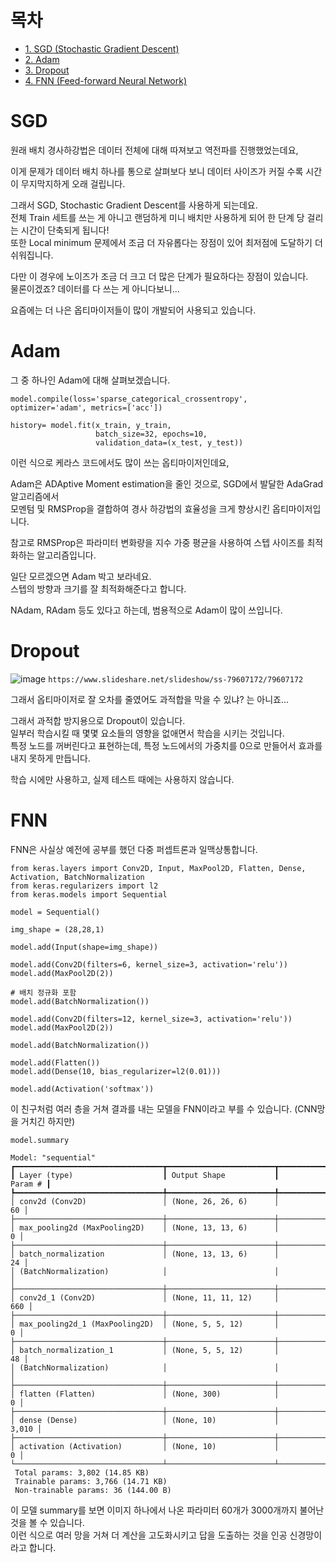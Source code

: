 # 목차
- [1. SGD (Stochastic Gradient Descent)](#sgd)
- [2. Adam](#adam)
- [3. Dropout](#dropout)
- [4. FNN (Feed-forward Neural Network)](#fnn)


# SGD
원래 배치 경사하강법은 데이터 전체에 대해 따져보고 역전파를 진행했었는데요,

이게 문제가 데이터 배치 하나를 통으로 살펴보다 보니 데이터 사이즈가 커질 수록 시간이 무지막지하게 오래 걸립니다.

 

그래서 SGD, Stochastic Gradient Descent를 사용하게 되는데요.\
전체 Train 세트를 쓰는 게 아니고 랜덤하게 미니 배치만 사용하게 되어 한 단계 당 걸리는 시간이 단축되게 됩니다!\
또한 Local minimum 문제에서 조금 더 자유롭다는 장점이 있어 최저점에 도달하기 더 쉬워집니다.

 

다만 이 경우에 노이즈가 조금 더 크고 더 많은 단계가 필요하다는 장점이 있습니다.\
물론이겠죠? 데이터를 다 쓰는 게 아니다보니...

요즘에는 더 나은 옵티마이저들이 많이 개발되어 사용되고 있습니다.

 

# Adam
그 중 하나인 Adam에 대해 살펴보겠습니다.

 
```
model.compile(loss='sparse_categorical_crossentropy', optimizer='adam', metrics=['acc'])

history= model.fit(x_train, y_train,
                   batch_size=32, epochs=10,
                   validation_data=(x_test, y_test))
 ```

이런 식으로 케라스 코드에서도 많이 쓰는 옵티마이저인데요,

 

Adam은 ADAptive Moment estimation을 줄인 것으로,  SGD에서 발달한 AdaGrad 알고리즘에서\
모멘텀 및 RMSProp을 결합하여 경사 하강법의 효율성을 크게 향상시킨 옵티마이저입니다.

 

참고로 RMSProp은 파라미터 변화량을 지수 가중 평균을 사용하여 스텝 사이즈를 최적화하는 알고리즘입니다.

일단 모르겠으면 Adam 박고 보라네요.\
스텝의 방향과 크기를 잘 최적화해준다고 합니다.

NAdam, RAdam 등도 있다고 하는데, 범용적으로 Adam이 많이 쓰입니다.

 

# Dropout
![image](https://github.com/user-attachments/assets/62f4d405-4109-43b2-b940-06e5c374ed4e)
`https://www.slideshare.net/slideshow/ss-79607172/79607172`
 

그래서 옵티마이저로 잘 오차를 줄였어도 과적합을 막을 수 있냐? 는 아니죠...

 

그래서 과적합 방지용으로 Dropout이 있습니다.\
일부러 학습시킬 때 몇몇 요소들의 영향을 없애면서 학습을 시키는 것입니다.\
특정 노드를 꺼버린다고 표현하는데, 특정 노드에서의 가중치를 0으로 만들어서 효과를 내지 못하게 만듭니다.

 

학습 시에만 사용하고, 실제 테스트 때에는 사용하지 않습니다.

# FNN

FNN은 사실상 예전에 공부를 했던 다중 퍼셉트론과 일맥상통합니다.

```
from keras.layers import Conv2D, Input, MaxPool2D, Flatten, Dense, Activation, BatchNormalization
from keras.regularizers import l2
from keras.models import Sequential

model = Sequential()

img_shape = (28,28,1)

model.add(Input(shape=img_shape))

model.add(Conv2D(filters=6, kernel_size=3, activation='relu'))
model.add(MaxPool2D(2))

# 배치 정규화 포함
model.add(BatchNormalization())

model.add(Conv2D(filters=12, kernel_size=3, activation='relu'))
model.add(MaxPool2D(2))

model.add(BatchNormalization())

model.add(Flatten())
model.add(Dense(10, bias_regularizer=l2(0.01)))

model.add(Activation('softmax'))
```

이 친구처럼 여러 층을 거쳐 결과를 내는 모델을 FNN이라고 부를 수 있습니다. (CNN망을 거치긴 하지만)
```
model.summary

Model: "sequential"
┏━━━━━━━━━━━━━━━━━━━━━━━━━━━━━━━━━┳━━━━━━━━━━━━━━━━━━━━━━━━┳━━━━━━━━━━━━━━━┓
┃ Layer (type)                    ┃ Output Shape           ┃       Param # ┃
┡━━━━━━━━━━━━━━━━━━━━━━━━━━━━━━━━━╇━━━━━━━━━━━━━━━━━━━━━━━━╇━━━━━━━━━━━━━━━┩
│ conv2d (Conv2D)                 │ (None, 26, 26, 6)      │            60 │
├─────────────────────────────────┼────────────────────────┼───────────────┤
│ max_pooling2d (MaxPooling2D)    │ (None, 13, 13, 6)      │             0 │
├─────────────────────────────────┼────────────────────────┼───────────────┤
│ batch_normalization             │ (None, 13, 13, 6)      │            24 │
│ (BatchNormalization)            │                        │               │
├─────────────────────────────────┼────────────────────────┼───────────────┤
│ conv2d_1 (Conv2D)               │ (None, 11, 11, 12)     │           660 │
├─────────────────────────────────┼────────────────────────┼───────────────┤
│ max_pooling2d_1 (MaxPooling2D)  │ (None, 5, 5, 12)       │             0 │
├─────────────────────────────────┼────────────────────────┼───────────────┤
│ batch_normalization_1           │ (None, 5, 5, 12)       │            48 │
│ (BatchNormalization)            │                        │               │
├─────────────────────────────────┼────────────────────────┼───────────────┤
│ flatten (Flatten)               │ (None, 300)            │             0 │
├─────────────────────────────────┼────────────────────────┼───────────────┤
│ dense (Dense)                   │ (None, 10)             │         3,010 │
├─────────────────────────────────┼────────────────────────┼───────────────┤
│ activation (Activation)         │ (None, 10)             │             0 │
└─────────────────────────────────┴────────────────────────┴───────────────┘
 Total params: 3,802 (14.85 KB)
 Trainable params: 3,766 (14.71 KB)
 Non-trainable params: 36 (144.00 B)
```

이 모델 summary를 보면 이미지 하나에서 나온 파라미터 60개가 3000개까지 불어난 것을 볼 수 있습니다.\
이런 식으로 여러 망을 거쳐 더 계산을 고도화시키고 답을 도출하는 것을 인공 신경망이라고 합니다.
